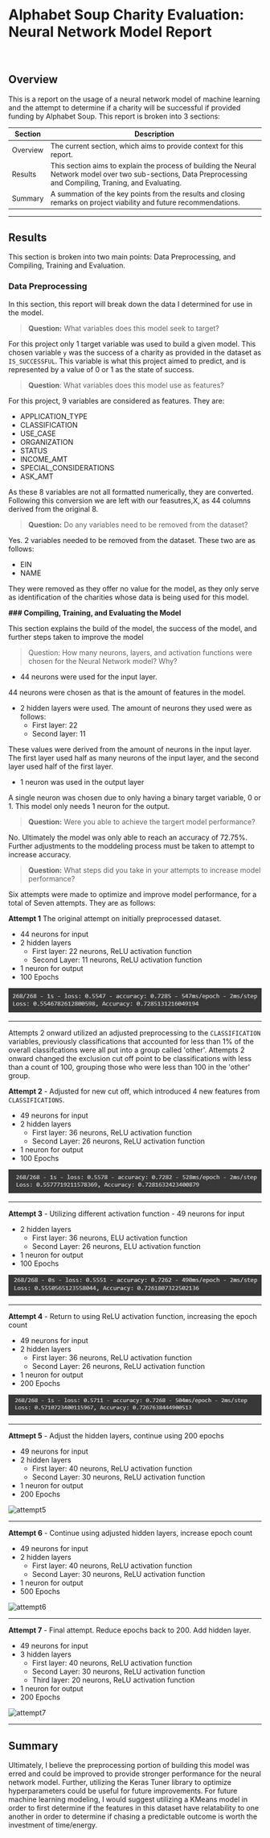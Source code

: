 # Alphabet Soup Charity Evaluation: Neural Network Model Report
<image> </image>

## Overview

This is a report on the usage of a neural network model of machine learning and the attempt to determine if a charity will be successful if provided funding by Alphabet Soup. This report is broken into 3 sections: 

|Section|Description|
|-------|-----------|
|Overview| The current section, which aims to provide context for this report.|
|Results| This section aims to explain the process of building the Neural Network model over two sub-sections, Data Preprocessing and Compiling, Traning, and Evaluating.|
|Summary| A summation of the key points from the results and closing remarks on project viability and future recommendations.|

---

## Results

This section is broken into two main points: Data Preprocessing, and Compiling, Training and Evaluation.

### **Data Preprocessing**

In this section, this report will break down the data I determined for use in the model. 

> **Question:** What variables does this model seek to target?

For this project only 1 target variable was used to build a given model. This chosen variable `y` was the success of a charity as provided in the dataset as `IS_SUCCESSFUL`. This variable is what this project aimed to predict, and is represented by a value of 0 or 1 as the state of success.

> **Question**: What variables does this model use as features? 

For this project, 9 variables are considered as features. They are:

- APPLICATION_TYPE
- CLASSIFICATION
- USE_CASE
- ORGANIZATION
- STATUS
- INCOME_AMT
- SPECIAL_CONSIDERATIONS
- ASK_AMT


As these 8 variables are not all formatted numerically, they are converted. Following this conversion we are left with our feasutres,X, as 44 columns derived from the original 8. 

> **Question:** Do any variables need to be removed from the dataset? 

Yes. 2 variables needed to be removed from the dataset. These two are as follows:

- EIN
- NAME

They were removed as they offer no value for the model, as they only serve as identification of the charities whose data is being used for this model.

**### Compiling, Training, and Evaluating the Model**

This section explains the build of the model, the success of the model, and further steps taken to improve the model

> Question: How many neurons, layers, and activation functions were chosen for the Neural Network model? Why?

- 44 neurons were used for the input layer.

44 neurons were chosen as that is the amount of features in the model.

- 2 hidden layers were used. The amount of neurons they used were as follows:
  - First layer: 22
  - Second layer: 11

These values were derived from the amount of neurons in the input layer. The first layer used half as many neurons of the input layer, and the second layer used half of the first layer. 


- 1 neuron was used in the output layer

A single neuron was chosen due to only having a binary target variable, 0 or 1. This model only needs 1 neuron for the output.

> **Question:** Were you able to achieve the targert model performance?

No. Ultimately the model was only able to reach an accuracy of 72.75%. Further adjustments to the moddeling process must be taken to attempt to increase accuracy.

> **Question:** What steps did you take in your attempts to increase model performance?

Six attempts were made to optimize and improve model performance, for a total of Seven attempts. They are as follows:

**Attempt 1** The original attempt on initially preprocessed dataset. 
   - 44 neurons for input
   - 2 hidden layers
      - First layer: 22 neurons, ReLU activation function 
      - Second Layer: 11 neurons, ReLU activation function 
   - 1 neuron for output
   - 100 Epochs

![attempt1](images/Attempt_1.jpg)

---

Attempts 2 onward utilized an adjusted preprocessing to the `CLASSIFICATION` variables, previously classifications that accounted for less than 1% of the overall classifcations were all 
put into a group called 'other'. Attempts 2 onward changed the exclusion cut off point to be classifications with less than a count of 100, grouping those who were less than 100 in the 'other' group.

**Attempt 2** - Adjusted for new cut off, which introduced 4 new features from `CLASSIFICATIONS`. 
   - 49 neurons for input
   - 2 hidden layers
      - First layer: 36 neurons, ReLU activation function 
      - Second Layer: 26 neurons, ReLU activation function 
   - 1 neuron for output
   - 100 Epochs

![attempt2](images/Attempt_2.jpg)

---

**Attempt 3** - Utilizing different activation function
    - 49 neurons for input
   - 2 hidden layers
      - First layer: 36 neurons, ELU activation function 
      - Second Layer: 26 neurons, ELU activation function 
   - 1 neuron for output
   - 100 Epochs

![attempt3](images/Attempt_3.jpg)

---

**Attempt 4** - Return to using ReLU activation function, increasing the epoch count
   - 49 neurons for input
   - 2 hidden layers
      - First layer: 36 neurons, ReLU activation function 
      - Second Layer: 26 neurons, ReLU activation function 
   - 1 neuron for output
   - 200 Epochs

![attempt4](images/Attempt_4.jpg)

---

**Attmept 5** - Adjust the hidden layers, continue using 200 epochs
   - 49 neurons for input
   - 2 hidden layers
      - First layer: 40 neurons, ReLU activation function 
      - Second Layer: 30 neurons, ReLU activation function 
   - 1 neuron for output
   - 200 Epochs

![attempt5](images/Attempt_5.jpg)

---

**Attempt 6** - Continue using adjusted hidden layers, increase epoch count
   - 49 neurons for input
   - 2 hidden layers
      - First layer: 40 neurons, ReLU activation function 
      - Second Layer: 30 neurons, ReLU activation function 
   - 1 neuron for output
   - 500 Epochs

![attempt6](images/Attempt_6.jpg)

---

**Attempt 7** - Final attempt. Reduce epochs back to 200. Add hidden layer. 
   - 49 neurons for input
   - 3 hidden layers
      - First layer: 40 neurons, ReLU activation function 
      - Second Layer: 30 neurons, ReLU activation function 
      - Third layer: 20 neurons, ReLU activation function
   - 1 neuron for output
   - 200 Epochs

![attempt7](images/Attempt_7.jpg)

--- 

## Summary

Ultimately, I believe the preprocessing portion of building this model was erred and could be improved to provide stronger performance for the neural network model. Further, utilizing the Keras Tuner library to optimize hyperparameters could be useful for future improvements. For future machine learning modeling, I would suggest utilizing a KMeans model in order to first determine if the features in this dataset have relatability to one another in order to determine if chasing a predictable outcome is worth the investment of time/energy.  